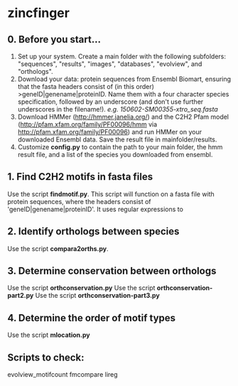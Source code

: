 # zincfinger

## 0. Before you start...
1. Set up your system. Create a main folder with the following subfolders: "sequences", "results", "images", "databases", "evolview", and "orthologs".
2. Download your data: protein sequences from Ensembl Biomart, ensuring that the fasta headers consist of (in this order) >geneID|genename|proteinID. Name them with a four character species specification, followed by an underscore (and don't use further underscores in the filename!). _e.g. 150602-SM00355-xtro_seq.fasta_
3. Download HMMer (http://hmmer.janelia.org/) and the C2H2 Pfam model (http://pfam.xfam.org/family/PF00096/hmm via http://pfam.xfam.org/family/PF00096) and run HMMer on your downloaded Ensembl data. Save the result file in mainfolder/results.
4. Customize **config.py** to contain the path to your main folder, the hmm result file, and a list of the species you downloaded from ensembl.

## 1. Find C2H2 motifs in fasta files

Use the script **findmotif.py**. This script will function on a fasta file with protein sequences, where the headers consist of 'geneID|genename|proteinID'. It uses regular expressions to 

## 2. Identify orthologs between species

Use the script **compara2orths.py**.

## 3. Determine conservation between orthologs

Use the script **orthconservation.py**
Use the script **orthconservation-part2.py**
Use the script **orthconservation-part3.py**

## 4. Determine the order of motif types

Use the script **mlocation.py**

## Scripts to check:
evolview_motifcount
fmcompare
lireg

